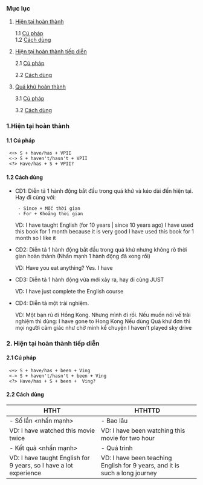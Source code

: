 ### Mục lục 
1. [Hiện tại hoàn thành](#HTHT)
  
    1.1 [Cú pháp](#structureHTHT)  
    1.2 [Cách dùng](#UseHTHT)
  
2. [Hiện tại hoàn thành tiếp diễn](#HTHTTD)

    2.1 [Cú pháp](#structureHTHTTD)
      
    2.2 [Cách dùng](#UseHTHTTD)

3. [Quá khứ hoàn thành](#QKHT)
  
    3.1 [Cú pháp](#structureQKHT)
    
    3.2 [Cách dùng](#UseQKHT)

### 1.Hiện tại hoàn thành <a name="HTHT"></a>
#### 1.1 Cú pháp <a name="structureHTHT"></a>
 ```
  <+> S + have/has + VPII 
  <-> S + haven't/hasn't + VPII 
  <?> Have/has + S + VPII? 
```
#### 1.2 Cách dùng <a name="UseHTHT"></a>

  - CD1: Diễn tả 1 hành động bắt đầu trong quá khứ và kéo dài đến hiện tại. Hay đi cùng với: 
         
         - Since + Mốc thời gian 
         - For + Khoảng thời gian 
     
     VD: I have taught English (for 10 years | since 10 years ago) 
         I have used this book for 1 month because it is very good 
         I have used this book for 1 month so I like it 
        
  - CD2:  Diễn tả 1 hành động bắt đầu trong quá khứ nhưng không rõ thời gian hoàn thành (Nhấn mạnh 1 hành động đã xong rồi)
  
     VD: Have you eat anything? Yes. I have 
  
  - CD3: Diễn tả 1 hành động vừa mới xảy ra, hay đi cùng JUST 
  
     VD: I have just complete the English course 
   
  - CD4: Diễn tả một trải nghiệm. 
   
     VD: Một bạn rủ đi Hồng Kong. Nhưng mình đi rồi. Nếu muốn nói về trải nghiệm thì dùng: I have gone to Hong Kong 
     Nếu dùng Quá khứ đơn thì mọi người cảm giác như chờ mình kể chuyện 
     I haven't played sky drive
     
### 2. Hiện tại hoàn thành tiếp diễn <a name="HTHTTD"></a>
#### 2.1 Cú pháp <a name="structureHTHTTD"></a>
 ```
  <+> S + have/has + been + Ving  
  <-> S + haven't/hasn't + been + Ving  
  <?> Have/has + S + been +  Ving? 
```
  
#### 2.2 Cách dùng <a name="UseHTHTTD"></a>

| HTHT   | HTHTTD  |
|---|---|
|- Số lần <nhấn mạnh>   |- Bao lâu  |
|VD: I have watched this movie twice   |VD: I have been watching this movie for two hour   |
|- Kết quả <nhấn mạnh>   |- Quá trình  |
|VD: I have taught English for 9 years, so I have a lot experience   |VD: I have been teaching English for 9 years, and it is such a long  journey |
